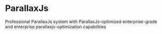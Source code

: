 # ParallaxJs
Professional ParallaxJs system with ParallaxJs-optimized enterprise-grade and enterprise parallaxjs-optimization capabilities
